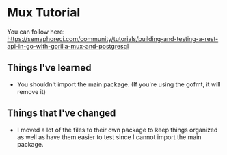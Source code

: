 # Mux Tutorial
You can follow here: https://semaphoreci.com/community/tutorials/building-and-testing-a-rest-api-in-go-with-gorilla-mux-and-postgresql

## Things I've learned
- You shouldn't import the main package. (If you're using the gofmt, it will remove it)

## Things that I've changed
- I moved a lot of the files to their own package to keep things organized as well as have them easier to test since I cannot import the main package.